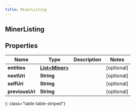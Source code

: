 ```yaml
---
title: MinerListing
---
```


## MinerListing

## Properties

| Name            | Type                                                   | Description | Notes      |
| --------------- | ------------------------------------------------------ | ----------- | ---------- |
| **entities**    | <!----><!---->[**List&lt;Miner&gt;**](Miner.md)<!----> |             | [optional] |
| **nextUri**     | <!----><!---->**String**<!---->                        |             | [optional] |
| **selfUri**     | <!----><!---->**String**<!---->                        |             | [optional] |
| **previousUri** | <!----><!---->**String**<!---->                        |             | [optional] |

{: class="table table-striped"}
